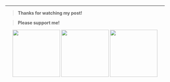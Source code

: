 - - -

>**Thanks for watching my post!**

>**Please support me!**

<center> 
  

<a href="https://paypal.me/ryubinkim"><img src="https://user-images.githubusercontent.com/26007107/59971523-93efd400-95b8-11e9-9728-766908001110.png" width="150" height="150"></a>   <a href="https://twip.kr/donate/publicstatic"><img src="https://user-images.githubusercontent.com/26007107/59971532-acf88500-95b8-11e9-81ae-5d7e82071053.jpg" width="150" height="150"></a>   <img src="https://user-images.githubusercontent.com/26007107/59971536-b97cdd80-95b8-11e9-9555-641a4aa0d437.png" width="150" height="150"> 

</center>

